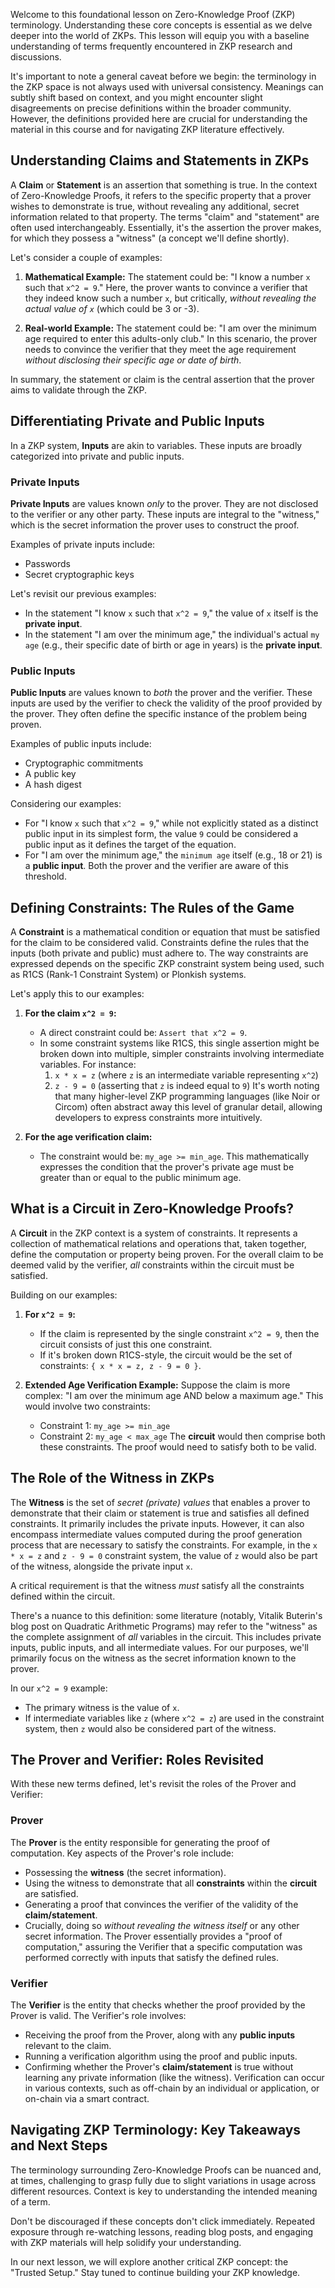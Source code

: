 Welcome to this foundational lesson on Zero-Knowledge Proof (ZKP) terminology. Understanding these core concepts is essential as we delve deeper into the world of ZKPs. This lesson will equip you with a baseline understanding of terms frequently encountered in ZKP research and discussions.

It's important to note a general caveat before we begin: the terminology in the ZKP space is not always used with universal consistency. Meanings can subtly shift based on context, and you might encounter slight disagreements on precise definitions within the broader community. However, the definitions provided here are crucial for understanding the material in this course and for navigating ZKP literature effectively.

## Understanding Claims and Statements in ZKPs

A **Claim** or **Statement** is an assertion that something is true. In the context of Zero-Knowledge Proofs, it refers to the specific property that a prover wishes to demonstrate is true, without revealing any additional, secret information related to that property. The terms "claim" and "statement" are often used interchangeably. Essentially, it's the assertion the prover makes, for which they possess a "witness" (a concept we'll define shortly).

Let's consider a couple of examples:

1.  **Mathematical Example:**
    The statement could be: "I know a number `x` such that `x^2 = 9`."
    Here, the prover wants to convince a verifier that they indeed know such a number `x`, but critically, *without revealing the actual value of `x`* (which could be 3 or -3).

2.  **Real-world Example:**
    The statement could be: "I am over the minimum age required to enter this adults-only club."
    In this scenario, the prover needs to convince the verifier that they meet the age requirement *without disclosing their specific age or date of birth*.

In summary, the statement or claim is the central assertion that the prover aims to validate through the ZKP.

## Differentiating Private and Public Inputs

In a ZKP system, **Inputs** are akin to variables. These inputs are broadly categorized into private and public inputs.

### Private Inputs

**Private Inputs** are values known *only* to the prover. They are not disclosed to the verifier or any other party. These inputs are integral to the "witness," which is the secret information the prover uses to construct the proof.

Examples of private inputs include:

*   Passwords
*   Secret cryptographic keys

Let's revisit our previous examples:

*   In the statement "I know `x` such that `x^2 = 9`," the value of `x` itself is the **private input**.
*   In the statement "I am over the minimum age," the individual's actual `my age` (e.g., their specific date of birth or age in years) is the **private input**.

### Public Inputs

**Public Inputs** are values known to *both* the prover and the verifier. These inputs are used by the verifier to check the validity of the proof provided by the prover. They often define the specific instance of the problem being proven.

Examples of public inputs include:

*   Cryptographic commitments
*   A public key
*   A hash digest

Considering our examples:

*   For "I know `x` such that `x^2 = 9`," while not explicitly stated as a distinct public input in its simplest form, the value `9` could be considered a public input as it defines the target of the equation.
*   For "I am over the minimum age," the `minimum age` itself (e.g., 18 or 21) is a **public input**. Both the prover and the verifier are aware of this threshold.

## Defining Constraints: The Rules of the Game

A **Constraint** is a mathematical condition or equation that must be satisfied for the claim to be considered valid. Constraints define the rules that the inputs (both private and public) must adhere to. The way constraints are expressed depends on the specific ZKP constraint system being used, such as R1CS (Rank-1 Constraint System) or Plonkish systems.

Let's apply this to our examples:

1.  **For the claim `x^2 = 9`:**
    *   A direct constraint could be: `Assert that x^2 = 9`.
    *   In some constraint systems like R1CS, this single assertion might be broken down into multiple, simpler constraints involving intermediate variables. For instance:
        1.  `x * x = z` (where `z` is an intermediate variable representing `x^2`)
        2.  `z - 9 = 0` (asserting that `z` is indeed equal to `9`)
    It's worth noting that many higher-level ZKP programming languages (like Noir or Circom) often abstract away this level of granular detail, allowing developers to express constraints more intuitively.

2.  **For the age verification claim:**
    *   The constraint would be: `my_age >= min_age`. This mathematically expresses the condition that the prover's private age must be greater than or equal to the public minimum age.

## What is a Circuit in Zero-Knowledge Proofs?

A **Circuit** in the ZKP context is a system of constraints. It represents a collection of mathematical relations and operations that, taken together, define the computation or property being proven. For the overall claim to be deemed valid by the verifier, *all* constraints within the circuit must be satisfied.

Building on our examples:

1.  **For `x^2 = 9`:**
    *   If the claim is represented by the single constraint `x^2 = 9`, then the circuit consists of just this one constraint.
    *   If it's broken down R1CS-style, the circuit would be the set of constraints: `{ x * x = z, z - 9 = 0 }`.

2.  **Extended Age Verification Example:**
    Suppose the claim is more complex: "I am over the minimum age AND below a maximum age."
    This would involve two constraints:
    *   Constraint 1: `my_age >= min_age`
    *   Constraint 2: `my_age < max_age`
    The **circuit** would then comprise both these constraints. The proof would need to satisfy both to be valid.

## The Role of the Witness in ZKPs

The **Witness** is the set of *secret (private) values* that enables a prover to demonstrate that their claim or statement is true and satisfies all defined constraints. It primarily includes the private inputs. However, it can also encompass intermediate values computed during the proof generation process that are necessary to satisfy the constraints. For example, in the `x * x = z` and `z - 9 = 0` constraint system, the value of `z` would also be part of the witness, alongside the private input `x`.

A critical requirement is that the witness *must* satisfy all the constraints defined within the circuit.

There's a nuance to this definition: some literature (notably, Vitalik Buterin's blog post on Quadratic Arithmetic Programs) may refer to the "witness" as the complete assignment of *all* variables in the circuit. This includes private inputs, public inputs, and all intermediate values. For our purposes, we'll primarily focus on the witness as the secret information known to the prover.

In our `x^2 = 9` example:
*   The primary witness is the value of `x`.
*   If intermediate variables like `z` (where `x^2 = z`) are used in the constraint system, then `z` would also be considered part of the witness.

## The Prover and Verifier: Roles Revisited

With these new terms defined, let's revisit the roles of the Prover and Verifier:

### Prover

The **Prover** is the entity responsible for generating the proof of computation. Key aspects of the Prover's role include:

*   Possessing the **witness** (the secret information).
*   Using the witness to demonstrate that all **constraints** within the **circuit** are satisfied.
*   Generating a proof that convinces the verifier of the validity of the **claim/statement**.
*   Crucially, doing so *without revealing the witness itself* or any other secret information.
The Prover essentially provides a "proof of computation," assuring the Verifier that a specific computation was performed correctly with inputs that satisfy the defined rules.

### Verifier

The **Verifier** is the entity that checks whether the proof provided by the Prover is valid. The Verifier's role involves:

*   Receiving the proof from the Prover, along with any **public inputs** relevant to the claim.
*   Running a verification algorithm using the proof and public inputs.
*   Confirming whether the Prover's **claim/statement** is true without learning any private information (like the witness).
Verification can occur in various contexts, such as off-chain by an individual or application, or on-chain via a smart contract.

## Navigating ZKP Terminology: Key Takeaways and Next Steps

The terminology surrounding Zero-Knowledge Proofs can be nuanced and, at times, challenging to grasp fully due to slight variations in usage across different resources. Context is key to understanding the intended meaning of a term.

Don't be discouraged if these concepts don't click immediately. Repeated exposure through re-watching lessons, reading blog posts, and engaging with ZKP materials will help solidify your understanding.

In our next lesson, we will explore another critical ZKP concept: the "Trusted Setup." Stay tuned to continue building your ZKP knowledge.
